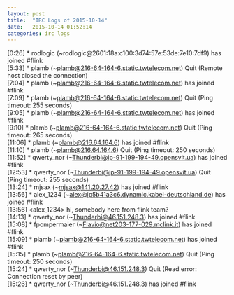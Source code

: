 ```yaml
---
layout: post
title:  "IRC Logs of 2015-10-14"
date:   2015-10-14 01:52:14
categories: irc logs
---
```

<span class="irc-date">[0:26]</span> <span class="irc-green">* rodlogic (~rodlogic@2601:18a:c100:3d74:57e:53de:7e10:7df9) has joined #flink</span><br />
<span class="irc-date">[5:33]</span> <span class="irc-navy">* plamb (~plamb@216-64-164-6.static.twtelecom.net) Quit (Remote host closed the connection)</span><br />
<span class="irc-date">[7:04]</span> <span class="irc-green">* plamb (~plamb@216-64-164-6.static.twtelecom.net) has joined #flink</span><br />
<span class="irc-date">[7:09]</span> <span class="irc-navy">* plamb (~plamb@216-64-164-6.static.twtelecom.net) Quit (Ping timeout: 255 seconds)</span><br />
<span class="irc-date">[9:05]</span> <span class="irc-green">* plamb (~plamb@216-64-164-6.static.twtelecom.net) has joined #flink</span><br />
<span class="irc-date">[9:10]</span> <span class="irc-navy">* plamb (~plamb@216-64-164-6.static.twtelecom.net) Quit (Ping timeout: 265 seconds)</span><br />
<span class="irc-date">[11:06]</span> <span class="irc-green">* plamb (~plamb@216.64.164.6) has joined #flink</span><br />
<span class="irc-date">[11:10]</span> <span class="irc-navy">* plamb (~plamb@216.64.164.6) Quit (Ping timeout: 250 seconds)</span><br />
<span class="irc-date">[11:52]</span> <span class="irc-green">* qwerty_nor (~Thunderbi@ip-91-199-194-49.opensvit.ua) has joined #flink</span><br />
<span class="irc-date">[12:53]</span> <span class="irc-navy">* qwerty_nor (~Thunderbi@ip-91-199-194-49.opensvit.ua) Quit (Ping timeout: 255 seconds)</span><br />
<span class="irc-date">[13:24]</span> <span class="irc-green">* mjsax (~mjsax@141.20.27.42) has joined #flink</span><br />
<span class="irc-date">[13:56]</span> <span class="irc-green">* alex_1234 (~alex@ip5b41a3c6.dynamic.kabel-deutschland.de) has joined #flink</span><br />
<span class="irc-date">[13:56]</span> <span class="irc-black">&lt;alex_1234&gt; hi, somebody here from flink team?</span><br />
<span class="irc-date">[14:13]</span> <span class="irc-green">* qwerty_nor (~Thunderbi@46.151.248.3) has joined #flink</span><br />
<span class="irc-date">[15:08]</span> <span class="irc-green">* fpompermaier (~Flavio@net203-177-029.mclink.it) has joined #flink</span><br />
<span class="irc-date">[15:09]</span> <span class="irc-green">* plamb (~plamb@216-64-164-6.static.twtelecom.net) has joined #flink</span><br />
<span class="irc-date">[15:15]</span> <span class="irc-navy">* plamb (~plamb@216-64-164-6.static.twtelecom.net) Quit (Ping timeout: 250 seconds)</span><br />
<span class="irc-date">[15:24]</span> <span class="irc-navy">* qwerty_nor (~Thunderbi@46.151.248.3) Quit (Read error: Connection reset by peer)</span><br />
<span class="irc-date">[15:26]</span> <span class="irc-green">* qwerty_nor (~Thunderbi@46.151.248.3) has joined #flink</span><br />

